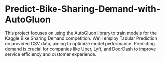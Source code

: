 # Predict-Bike-Sharing-Demand-with-AutoGluon
This project focuses on using the AutoGluon library to train models for the Kaggle Bike Sharing Demand competition. We'll employ Tabular Prediction on provided CSV data, aiming to optimize model performance. Predicting demand is crucial for companies like Uber, Lyft, and DoorDash to improve service efficiency and customer experience.
